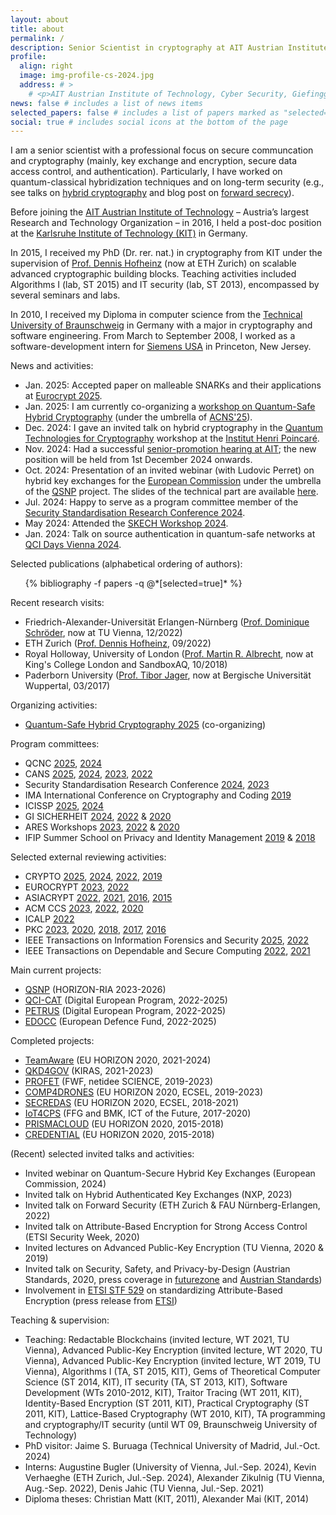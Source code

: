 ```yaml
---
layout: about
title: about
permalink: /
description: Senior Scientist in cryptography at AIT Austrian Institute of Technology, Vienna; PhD in cryptography from Karlsruhe Institute of Technology, Germany.
profile:
  align: right
  image: img-profile-cs-2024.jpg
  address: # >
    # <p>AIT Austrian Institute of Technology, Cyber Security, Giefinggasse 4, 1220 Vienna, Austria, first name dot last name at ait dot ac dot at</p>
news: false # includes a list of news items
selected_papers: false # includes a list of papers marked as "selected={true}"
social: true # includes social icons at the bottom of the page
---
```


I am a senior scientist with a professional focus on secure communcation and cryptography (mainly, key exchange and encryption, secure data access control, and authentication). Particularly, I have worked on quantum-classical hybridization techniques and on long-term security (e.g., see talks on <a href="{{ '/talks/' | relative_url }}">hybrid cryptography</a> and blog post on <a href="{{ '/blog/2021/PE/' | relative_url }}">forward secrecy</a>).

Before joining the <a href="https://www.ait.ac.at" target="_blank" rel="noopener">AIT Austrian Institute of Technology</a> – Austria’s largest Research and Technology Organization – in 2016, I held a post-doc position at the <a href="https://kit.edu" target="_blank" rel="nooppener">Karlsruhe Institute of Technology (KIT)</a> in Germany.

In 2015, I received my PhD (Dr. rer. nat.) in cryptography from KIT under the supervision of <a href="https://people.inf.ethz.ch/dhofheinz" target="_blank" rel="noopener">Prof. Dennis Hofheinz</a> (now at ETH Zurich) on scalable advanced cryptographic building blocks. Teaching activities included Algorithms I (lab, ST 2015) and IT security (lab, ST 2013), encompassed by several seminars and labs.

In 2010, I received my Diploma in computer science from the <a href="https://www.tu-braunschweig.de/en/" target="_blank" rel="nooppener">Technical University of Braunschweig</a> in Germany with a major in cryptography and software engineering. From March to September 2008, I worked as a software-development intern for <a href="https://www.siemens.com/us/en.html" target="_blank" rel="nooppener">Siemens USA</a> in Princeton, New Jersey.

News and activities: 
<ul>
 <li>Jan. 2025: Accepted paper on malleable SNARKs and their applications at <a href="https://eurocrypt.iacr.org/2025/" target="_blank" rel="noopener">Eurocrypt 2025</a>.</li>
 <li>Jan. 2025: I am currently co-organizing a <a href="https://sites.google.com/view/qshc25" target="_blank" rel="noopener">workshop on Quantum-Safe Hybrid Cryptography</a> (under the umbrella of <a href="http://acns2025.fordaysec.de" target="_blank" rel="noopener">ACNS'25</a>).</li>
 <li>Dec. 2024: I gave an invited talk on hybrid cryptography in the <a href="https://indico.math.cnrs.fr/event/5778/" target="_blank" rel="noopener">Quantum Technologies for Cryptography</a> workshop at the <a href="https://www.ihp.fr/en" target="_blank" rel="noopener">Institut Henri Poincaré</a>.</li>
 <li>Nov. 2024: Had a successful <a href="https://www.ait.ac.at/en/news-events/single-view/detail/8582?cHash=95e94e77a25c99f7740075a7bf263364" target="_blank" rel="noopener">senior-promotion hearing at AIT</a>; the new position will be held from 1st December 2024 onwards.</li>
 <li>Oct. 2024: Presentation of an invited webinar (with Ludovic Perret) on hybrid key exchanges for the <a href="https://commission.europa.eu/about-european-commission/departments-and-executive-agencies/communications-networks-content-and-technology_en" target="_blank" rel="noopener">European Commission</a> under the umbrella of the <a href="https://qsnp.eu" target="_blank" rel="noopener">QSNP</a> project. The slides of the technical part are available <a href="assets/pdf/2024-10-02-Hybrid-Key-Exchange-Striecks-Perret-Part-1.pdf" target="_blank" rel="noopener">here</a>.</li>
 <!-- <li>Oct. 2024: Happy to serve as a program committee member in "Track 3: Security in the Quantum Age" of the <a href="https://www.ieee-qcnc.org/2025/" target="_blank" rel="noopener">International Conference on Quantum Communications, Networking, and Computing (QCNC 2025)</a>.</li>
 <li>Sep. 2024: Presentation of a series of webinars on authentication in large quantum-safe networks under the umbrella of the <a href="https://petrus-euroqci.eu" target="_blank" rel="noopener">PETRUS</a> project.</li>-->
 <li>Jul. 2024: Happy to serve as a program committee member of the <a href="https://ssresearch24.github.io" target="_blank" rel="noopener">Security Standardisation Research Conference 2024</a>.</li>
 <li>May 2024: Attended the <a href="https://skechworkshop.github.io" target="_blank" rel="noopener">SKECH Workshop 2024</a>.</li>
 <li>Jan. 2024: Talk on source authentication in quantum-safe networks at <a href="https://qci-cat.at/qci-days-event/" target="_blank" rel="noopener">QCI Days Vienna 2024</a>.</li>
 <!-- <li>Oct. 2023: An extended version of our PKC'15 paper was accepted to the <a href="https://www.springer.com/journal/145" target="_blank" rel="noopener">Journal of Cryptology</a>.</li>
 <li>Sep. 2023: Accepted paper on forward-secure 0-RTT key exchange at <a href="https://ccsw.io" target="_blank" rel="noopener">The ACM Cloud Computing Security Workshop 2023</a>.</li>
 <li>Aug. 2023: Accepted papers on forward security in updatable encryption at <a href="https://tcc.iacr.org/2023/" target="_blank" rel="noopener">TCC 2023</a> and on functional encryption with updatable ciphertexts in the <a href="https://www.springer.com/journal/145" target="_blank" rel="noopener">Journal of Cryptology</a>.</li>
 <li>Aug. 2023: (Virtual) presentation at <a href="https://pqcrypto2023.umiacs.io" target="_blank" rel="noopener">PQCrypto 2023</a> on hybrid authenticated key exchange.</li>
 <li>Aug. 2023: I will serve as a program committee member of <a href="https://icissp.scitevents.org" target="_blank" rel="noopener">ICISSP 2024</a> and <a href="https://sicherheit2024.ztt.hs-worms.de" target="_blank" rel="noopener">GI Sicherheit 2024</a>.</li>
 <li>Jun. 2023: Accepted paper on hybrid authenticated key exchange at <a href="https://pqcrypto2023.umiacs.io" target="_blank" rel="noopener">PQCrypto 2023</a>.</li>
 <li>May 2023: I will serve as a program committee member of <a href="https://www.augusta.edu/ccs/conferences/cans2023/" target="_blank" rel="noopener">CANS 2023</a>.</li>
 <li>Apr. 2023: I attended <a href="https://eurocrypt.iacr.org/2023/" target="_blank" rel="noopener">EUROCRYPT 2023</a> in Lyon.</li>
 <li>Jan. 2023: Accepted paper on strongly secure messaging at <a href="https://eurocrypt.iacr.org/2023/" target="_blank" rel="noopener">EUROCRYPT 2023</a>.</li>
 <li>Dez. 2022: From 7 to 9 December, I visited <a href="https://www.chaac.tf.fau.eu" target="_blank" rel="noopener">Dominique Schröder's group</a> at <a href="https://www.fau.eu" target="_blank" rel="noopener">Friedrich-Alexander-Universität Erlangen-Nürnberg</a> and gave a presentation on Forward Security.</li>
 <li>Oct. 2022: I will serve as a program committee member of the <a href="https://ssresearch2023.github.io" target="_blank" rel="noopener">Security Standardisation Research Conference 2023</a>.</li>
 <li>Sep. 2022: From 19 to 23 September, I visited <a href="https://foc.ethz.ch" target="_blank" rel="noopener">Dennis Hofheinz' group</a> at <a href="https://ethz.ch" target="_blank" rel="noopener">ETH Zurich</a> and held a talk on Puncturable Encryption.</li>
 <li>Apr. 2022: I attended <a href="https://rwc.iacr.org/2022" target="_blank" rel="noopener">Real World Crypto Symposium 2022</a> in Amsterdam and gave a contributed talk on <a href="https://iacr.org/submit/files/slides/2022/rwc/rwc2022/51/slides.pdf" target="_blank" rel="noopener">Puncturable Encryption</a> for forward security.</li>
-->
</ul>

<div class="publications">
  Selected publications (alphabetical ordering of authors):
  
  <ul></ul>
  <ul>{% bibliography -f papers -q @*[selected=true]* %}</ul>

  <!-- Selected talks:
  
  <ul>{% bibliography -f cs-talks -q @*[selected=true]* %}</ul>-->
</div>


Recent research visits: 
<ul>
 <li>Friedrich-Alexander-Universität Erlangen-Nürnberg (<a href="https://informatics.tuwien.ac.at/people/dominique-schroeder" target="_blank" rel="noopener">Prof. Dominique Schröder</a>, now at TU Vienna, 12/2022)</li>
 <li>ETH Zurich (<a href="https://foc.ethz.ch" target="_blank" rel="noopener">Prof. Dennis Hofheinz</a>, 09/2022)</li>
 <li>Royal Holloway, University of London (<a href="https://malb.io" target="_blank" rel="noopener">Prof. Martin R. Albrecht</a>, now at King's College London and SandboxAQ, 10/2018)</li>
 <li>Paderborn University (<a href="https://itsc.uni-wuppertal.de/en/group-members/prof-dr-ing-tibor-jager/" target="_blank" rel="noopener">Prof. Tibor Jager</a>, now at Bergische Universität Wuppertal, 03/2017)</li>
</ul>

Organizing activities: 
<ul>
 <li><a href="https://sites.google.com/view/qshc25" target="_blank" rel="noopener">Quantum-Safe Hybrid Cryptography 2025</a> (co-organizing)</li> 
</ul>

Program committees: 
<ul>
 <li>QCNC <a href="https://www.ieee-qcnc.org/2025/" target="_blank" rel="noopener">2025</a>, <a href="https://www.ieee-qcnc.org/2024/" target="_blank" rel="noopener">2024</a></li> 
 <li>CANS <a href="https://cy2sec.comm.eng.osaka-u.ac.jp/miyaji-lab/event/cans2025/index.html" target="_blank" rel="noopener">2025</a>, <a href="https://2024.cansconference.org" target="_blank" rel="noopener">2024</a>, <a href="https://www.augusta.edu/ccs/conferences/cans2023/" target="_blank" rel="noopener">2023</a>, <a href="https://www.cans2022.com" target="_blank" rel="noopener">2022</a></li>
 <li>Security Standardisation Research Conference <a href="https://ssresearch24.github.io" target="_blank" rel="noopener">2024</a>, <a href="https://ssresearch2023.github.io" target="_blank" rel="noopener">2023</a></li>
 <li>IMA International Conference on Cryptography and Coding <a href="https://malb.io/imacc2019/" target="_blank" rel="noopener">2019</a></li>
 <li>ICISSP <a href="https://icissp.scitevents.org" target="_blank" rel="noopener">2025</a>, <a href="https://icissp.scitevents.org/?y=2024" target="_blank" rel="noopener">2024</a></li>
 <li>GI SICHERHEIT <a href="https://sicherheit2024.ztt.hs-worms.de" target="_blank" rel="noopener">2024</a>, <a href="https://www.sicherheit2022.kit.edu" target="_blank" rel="noopener">2022</a> &amp; <a href="https://www.uni-goettingen.de/de/603140.html" target="_blank" rel="noopener">2020</a></li>
 <li>ARES Workshops <a href="https://www.ares-conference.eu/secpid-2023/" target="_blank" rel="noopener">2023</a>, <a href="https://2022.ares-conference.eu/workshops-eu-symposium/secpid-2022/index.html" target="_blank" rel="noopener">2022</a> &amp; <a href="https://2020.ares-conference.eu/workshops/wisi-2020/index.html" target="_blank" rel="noopener">2020</a></li>
 <li>IFIP Summer School on Privacy and Identity Management <a href="https://www.ifip-summerschool.org" target="_blank" rel="noopener">2019</a> &amp; <a href="https://www.ifip-summerschool.org" target="_blank" rel="noopener">2018</a></li>
</ul>

Selected external reviewing activities: 
<ul>
 <li>CRYPTO <a href="https://crypto.iacr.org/2025/" target="_blank" rel="noopener">2025</a>, <a href="https://crypto.iacr.org/2024/" target="_blank" rel="noopener">2024</a>, <a href="https://crypto.iacr.org/2022/" target="_blank" rel="noopener">2022</a>, <a href="https://crypto.iacr.org/2019/" target="_blank" rel="noopener">2019</a></li> 
 <li>EUROCRYPT <a href="https://eurocrypt.iacr.org/2023/" target="_blank" rel="noopener">2023</a>, <a href="https://eurocrypt.iacr.org/2022/" target="_blank" rel="noopener">2022</a></li>
 <li>ASIACRYPT <a href="https://asiacrypt.iacr.org/2022/" target="_blank" rel="noopener">2022</a>, <a href="https://asiacrypt.iacr.org/2021/" target="_blank" rel="noopener">2021</a>, <a href="https://www.iacr.org/conferences/asiacrypt2016/www.asiacrypt2016.org/index.html" target="_blank" rel="noopener">2016</a>, <a href="https://www.math.auckland.ac.nz/~sgal018/AC2015/index.html" target="_blank" rel="noopener">2015</a></li>
 <li>ACM CCS <a href="https://www.sigsac.org/ccs/CCS2023/" target="_blank" rel="noopener">2023</a>, <a href="https://www.sigsac.org/ccs/CCS2022/" target="_blank" rel="noopener">2022</a>, <a href="https://www.sigsac.org/ccs/CCS2020/" target="_blank" rel="noopener">2020</a></li>
 <!-- <li>USENIX Security <a href="https://www.usenix.org/conference/usenixsecurity21" target="_blank" rel="noopener">2021</a></li>-->
 <!-- <li>IEEE Symposium on Security and Privacy <a href="https://www.ieee-security.org/TC/SP2022/cfpapers.html" target="_blank" rel="noopener">2022</a></li>-->
 <li>ICALP <a href="https://icalp2022.irif.fr" target="_blank" rel="noopener">2022</a></li>
 <li>PKC <a href="https://pkc.iacr.org/2023/" target="_blank" rel="noopener">2023</a>, <a href="https://pkc.iacr.org/2020/" target="_blank" rel="noopener">2020</a>, <a href="https://pkc.iacr.org/2018/" target="_blank" rel="noopener">2018</a>, <a href="https://www.iacr.org/workshops/pkc2017/" target="_blank" rel="noopener">2017</a>, <a href="https://troll.iis.sinica.edu.tw/pkc16/" target="_blank" rel="noopener">2016</a></li>
 <li>IEEE Transactions on Information Forensics and Security <a href="https://ieeexplore.ieee.org/xpl/RecentIssue.jsp?punumber=10206" target="_blank" rel="noopener">2025</a>, <a href="https://ieeexplore.ieee.org/xpl/RecentIssue.jsp?punumber=10206" target="_blank" rel="noopener">2022</a></li>
 <li>IEEE Transactions on Dependable and Secure Computing <a href="https://ieeexplore.ieee.org/xpl/aboutJournal.jsp?punumber=8858" target="_blank" rel="noopener">2022</a>, <a href="https://ieeexplore.ieee.org/xpl/aboutJournal.jsp?punumber=8858" target="_blank" rel="noopener">2021</a></li>
 <!-- <li>Designs, Codes and Cryptography <a href="https://www.springer.com/journal/10623/" target="_blank" rel="noopener">2022</a></li>-->
 <!-- <li>CT-RSA <a href="https://sites.google.com/site/ctrsa2021/" target="_blank" rel="noopener">2021</a></li>-->
 <!-- <li>EuroS&P <a href="http://www.ieee-security.org/TC/EuroSP2018/" target="_blank" rel="noopener">2018</a></li>-->
</ul>

Main current projects: 

<ul>
 <!-- <li><a href="" target="_blank" rel="noopener">QSCS</a> (ETSI 2025-2027)</li> -->
 <li><a href="https://qsnp.eu" target="_blank" rel="noopener">QSNP</a> (HORIZON-RIA 2023-2026)</li>
 <li><a href="https://qci-cat.at" target="_blank" rel="noopener">QCI-CAT</a> (Digital European Program, 2022-2025)</li>
 <li><a href="https://petrus-euroqci.eu" target="_blank" rel="noopener">PETRUS</a> (Digital European Program, 2022-2025)</li>
 <li><a href="https://defence-industry-space.ec.europa.eu/system/files/2023-01/Factsheet_EDF21_EDOCC.pdf" target="_blank" rel="noopener">EDOCC</a> (European Defence Fund, 2022-2025)</li>
</ul>

Completed projects: 

<ul>
 <li><a href="https://teamaware.eu" target="_blank" rel="noopener">TeamAware</a> (EU HORIZON 2020, 2021-2024)</li>
 <li><a href="https://www.kiras.at/gefoerderte-projekte/detail/qkd4gov" target="_blank" rel="noopener">QKD4GOV</a> (KIRAS, 2021-2023)</li>
 <li><a href="https://profet.at/" target="_blank" rel="noopener">PROFET</a> (FWF, netidee SCIENCE, 2019-2023)</li>
 <li><a href="https://www.comp4drones.eu/" target="_blank" rel="noopener">COMP4DRONES</a> (EU HORIZON 2020, ECSEL, 2019-2023)</li>
 <li><a href="https://www.secredas-project.eu" target="_blank" rel="noopener">SECREDAS</a> (EU HORIZON 2020, ECSEL, 2018-2021)</li>
 <li><a href="https://www.iot4cps.at" target="_blank" rel="noopener">IoT4CPS</a> (FFG and BMK, ICT of the Future, 2017-2020)</li>
 <li><a href="https://prismacloud.eu/" target="_blank" rel="noopener">PRISMACLOUD</a> (EU HORIZON 2020, 2015-2018)</li>
 <li><a href="https://credential.eu/" target="_blank" rel="noopener">CREDENTIAL</a> (EU HORIZON 2020, 2015-2018)</li>
</ul>

(Recent) selected invited talks and activities:

<ul>
 <li>Invited webinar on Quantum-Secure Hybrid Key Exchanges (European Commission, 2024)</li> 
 <li>Invited talk on Hybrid Authenticated Key Exchanges (NXP, 2023)</li>
 <li>Invited talk on Forward Security (ETH Zurich & FAU Nürnberg-Erlangen, 2022)</li>
 <li>Invited talk on Attribute-Based Encryption for Strong Access Control (ETSI Security Week, 2020)</li>
 <li>Invited lectures on Advanced Public-Key Encryption (TU Vienna, 2020 & 2019)</li>
 <li>Invited talk on Security, Safety, and Privacy-by-Design (Austrian Standards, 2020, press coverage in <a href="https://futurezone.at/b2b/design-standards-muessen-von-anfang-an-mitgedacht-werden/401088141" target="_blank" rel="noopener">futurezone</a> and <a href="https://www.austrian-standards.at/de/themengebiete/digitalisierung-datensicherheit/iot-fachkongress-nachbericht-2020" target="_blank" rel="noopener">Austrian Standards</a>)</li>
 <li>Involvement in <a href="https://portal.etsi.org/STF/STFs/STFHomePages/STF529" target="_blank" rel="noopener">ETSI STF 529</a> on standardizing Attribute-Based Encryption (press release from <a href="https://www.etsi.org/newsroom/press-releases/1328-2018-08-press-etsi-releases-cryptographic-standards-for-secure-access-control" target="_blank" rel="noopener">ETSI</a>)</li>
</ul>

Teaching & supervision:

<ul>
 <li>Teaching: Redactable Blockchains (invited lecture, WT 2021, TU Vienna), Advanced Public-Key Encryption (invited lecture, WT 2020, TU Vienna), Advanced Public-Key Encryption (invited lecture, WT 2019, TU Vienna), Algorithms I (TA, ST 2015, KIT), Gems of Theoretical Computer Science (ST 2014, KIT), IT security (TA, ST 2013, KIT), Software Development (WTs 2010-2012, KIT), Traitor Tracing (WT 2011, KIT), Identity-Based Encryption (ST 2011, KIT), Practical Cryptography (ST 2011, KIT), Lattice-Based Cryptography (WT 2010, KIT), TA programming and cryptography/IT security (until WT 09, Braunschweig University of Technology)</li> 
 <li>PhD visitor: Jaime S. Buruaga (Technical University of Madrid, Jul.-Oct. 2024)</li>
 <!-- <li>Students: Augustine Bugler (University of Vienna, 2025)</li>-->
 <li>Interns: Augustine Bugler (University of Vienna, Jul.-Sep. 2024), Kevin Verhaeghe (ETH Zurich, Jul.-Sep. 2024), Alexander Zikulnig (TU Vienna, Aug.-Sep. 2022), Denis Jahic (TU Vienna, Jul.-Sep. 2021)</li>
 <li>Diploma theses: Christian Matt (KIT, 2011), Alexander Mai (KIT, 2014)</li>
</ul>